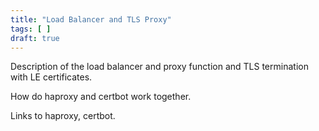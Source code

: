 ```yaml
---
title: "Load Balancer and TLS Proxy"
tags: [ ]
draft: true
---
```


Description of the load balancer and proxy function and TLS termination with LE certificates.

How do haproxy and certbot work together.

Links to haproxy, certbot.
